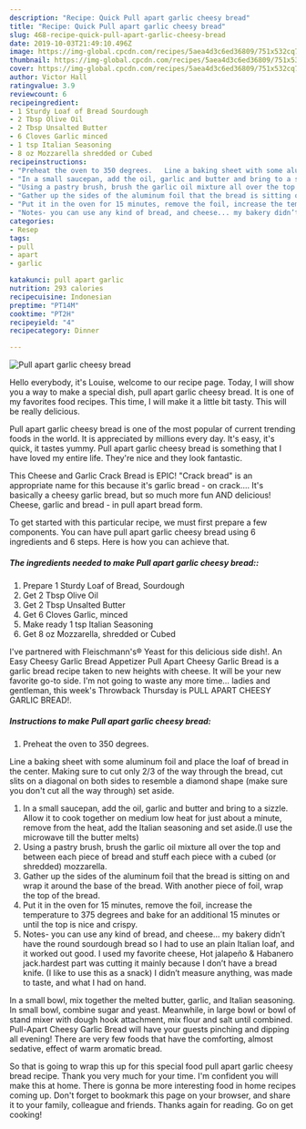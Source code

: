 ```yaml
---
description: "Recipe: Quick Pull apart garlic cheesy bread"
title: "Recipe: Quick Pull apart garlic cheesy bread"
slug: 468-recipe-quick-pull-apart-garlic-cheesy-bread
date: 2019-10-03T21:49:10.496Z
image: https://img-global.cpcdn.com/recipes/5aea4d3c6ed36809/751x532cq70/pull-apart-garlic-cheesy-bread-recipe-main-photo.jpg
thumbnail: https://img-global.cpcdn.com/recipes/5aea4d3c6ed36809/751x532cq70/pull-apart-garlic-cheesy-bread-recipe-main-photo.jpg
cover: https://img-global.cpcdn.com/recipes/5aea4d3c6ed36809/751x532cq70/pull-apart-garlic-cheesy-bread-recipe-main-photo.jpg
author: Victor Hall
ratingvalue: 3.9
reviewcount: 6
recipeingredient:
- 1 Sturdy Loaf of Bread Sourdough
- 2 Tbsp Olive Oil
- 2 Tbsp Unsalted Butter
- 6 Cloves Garlic minced
- 1 tsp Italian Seasoning
- 8 oz Mozzarella shredded or Cubed
recipeinstructions:
- "Preheat the oven to 350 degrees.   Line a baking sheet with some aluminum foil and place the loaf of bread in the center. Making sure to cut only 2/3 of the way through the bread, cut slits on a diagonal on both sides to resemble a diamond shape (make sure you don&#39;t cut all the way through) set aside."
- "In a small saucepan, add the oil, garlic and butter and bring to a sizzle. Allow it to cook together on medium low heat for just about a minute, remove from the heat, add the Italian seasoning and set aside.(I use the microwave till the butter melts)"
- "Using a pastry brush, brush the garlic oil mixture all over the top and between each piece of bread and stuff each piece with a cubed (or shredded) mozzarella."
- "Gather up the sides of the aluminum foil that the bread is sitting on and wrap it around the base of the bread. With another piece of foil, wrap the top of the bread."
- "Put it in the oven for 15 minutes, remove the foil, increase the temperature to 375 degrees and bake for an additional 15 minutes or until the top is nice and crispy."
- "Notes- you can use any kind of bread, and cheese... my bakery didn’t have the round sourdough bread so I had to use an plain Italian loaf, and it worked out good. I used my favorite cheese, Hot jalapeño &amp; Habanero jack.hardest part was cutting it mainly because I don’t have a bread knife. (I like to use this as a snack) I didn’t measure anything, was made to taste, and what I had on hand."
categories:
- Resep
tags:
- pull
- apart
- garlic

katakunci: pull apart garlic
nutrition: 293 calories
recipecuisine: Indonesian
preptime: "PT14M"
cooktime: "PT2H"
recipeyield: "4"
recipecategory: Dinner

---
```



![Pull apart garlic cheesy bread](https://img-global.cpcdn.com/recipes/5aea4d3c6ed36809/751x532cq70/pull-apart-garlic-cheesy-bread-recipe-main-photo.jpg)

Hello everybody, it's Louise, welcome to our recipe page. Today, I will show you a way to make a special dish, pull apart garlic cheesy bread. It is one of my favorites food recipes. This time, I will make it a little bit tasty. This will be really delicious.

Pull apart garlic cheesy bread is one of the most popular of current trending foods in the world. It is appreciated by millions every day. It's easy, it's quick, it tastes yummy. Pull apart garlic cheesy bread is something that I have loved my entire life. They're nice and they look fantastic.

This Cheese and Garlic Crack Bread is EPIC! &#34;Crack bread&#34; is an appropriate name for this because it&#39;s garlic bread - on crack…. It&#39;s basically a cheesy garlic bread, but so much more fun AND delicious! Cheese, garlic and bread - in pull apart bread form.


To get started with this particular recipe, we must first prepare a few components. You can have pull apart garlic cheesy bread using 6 ingredients and 6 steps. Here is how you can achieve that.

##### The ingredients needed to make Pull apart garlic cheesy bread::

1. Prepare 1 Sturdy Loaf of Bread, Sourdough
1. Get 2 Tbsp Olive Oil
1. Get 2 Tbsp Unsalted Butter
1. Get 6 Cloves Garlic, minced
1. Make ready 1 tsp Italian Seasoning
1. Get 8 oz Mozzarella, shredded or Cubed


I&#39;ve partnered with Fleischmann&#39;s® Yeast for this delicious side dish!. An Easy Cheesy Garlic Bread Appetizer Pull Apart Cheesy Garlic Bread is a garlic bread recipe taken to new heights with cheese. It will be your new favorite go-to side. I&#39;m not going to waste any more time… ladies and gentleman, this week&#39;s Throwback Thursday is PULL APART CHEESY GARLIC BREAD!. 

##### Instructions to make Pull apart garlic cheesy bread:

1. Preheat the oven to 350 degrees. 

Line a baking sheet with some aluminum foil and place the loaf of bread in the center. Making sure to cut only 2/3 of the way through the bread, cut slits on a diagonal on both sides to resemble a diamond shape (make sure you don&#39;t cut all the way through) set aside.
1. In a small saucepan, add the oil, garlic and butter and bring to a sizzle. Allow it to cook together on medium low heat for just about a minute, remove from the heat, add the Italian seasoning and set aside.(I use the microwave till the butter melts)
1. Using a pastry brush, brush the garlic oil mixture all over the top and between each piece of bread and stuff each piece with a cubed (or shredded) mozzarella.
1. Gather up the sides of the aluminum foil that the bread is sitting on and wrap it around the base of the bread. With another piece of foil, wrap the top of the bread.
1. Put it in the oven for 15 minutes, remove the foil, increase the temperature to 375 degrees and bake for an additional 15 minutes or until the top is nice and crispy.
1. Notes- you can use any kind of bread, and cheese... my bakery didn’t have the round sourdough bread so I had to use an plain Italian loaf, and it worked out good. I used my favorite cheese, Hot jalapeño &amp; Habanero jack.hardest part was cutting it mainly because I don’t have a bread knife. (I like to use this as a snack) I didn’t measure anything, was made to taste, and what I had on hand.


In a small bowl, mix together the melted butter, garlic, and Italian seasoning. In small bowl, combine sugar and yeast. Meanwhile, in large bowl or bowl of stand mixer with dough hook attachment, mix flour and salt until combined. Pull-Apart Cheesy Garlic Bread will have your guests pinching and dipping all evening! There are very few foods that have the comforting, almost sedative, effect of warm aromatic bread. 

So that is going to wrap this up for this special food pull apart garlic cheesy bread recipe. Thank you very much for your time. I'm confident you will make this at home. There is gonna be more interesting food in home recipes coming up. Don't forget to bookmark this page on your browser, and share it to your family, colleague and friends. Thanks again for reading. Go on get cooking!
